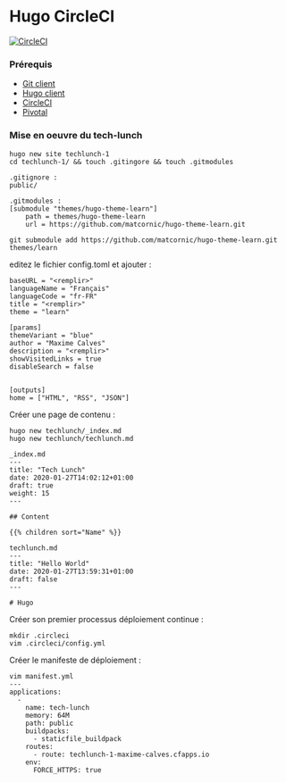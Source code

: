 # Hugo CircleCI
[![CircleCI](https://circleci.com/gh/ReachInfinity/hugo-circleci-1.svg?style=svg&circle-token=8f80002eaa1ad9d1601791725b1fcc1952bea479)](https://circleci.com/gh/ReachInfinity/hugo-circleci-1)

### Prérequis
- [Git client](https://git-scm.com/downloads)
- [Hugo client](https://gohugo.io/getting-started/installing)
- [CircleCI](https://circleci.com/)
- [Pivotal](https://run.pivotal.io/)

### Mise en oeuvre du tech-lunch
```
hugo new site techlunch-1
cd techlunch-1/ && touch .gitingore && touch .gitmodules

.gitignore :
public/

.gitmodules :
[submodule "themes/hugo-theme-learn"]
	path = themes/hugo-theme-learn
	url = https://github.com/matcornic/hugo-theme-learn.git

git submodule add https://github.com/matcornic/hugo-theme-learn.git themes/learn
```
editez le fichier config.toml et ajouter :
```
baseURL = "<remplir>"
languageName = "Français"
languageCode = "fr-FR"
title = "<remplir>"
theme = "learn"

[params]
themeVariant = "blue"
author = "Maxime Calves"
description = "<remplir>"
showVisitedLinks = true
disableSearch = false


[outputs]
home = ["HTML", "RSS", "JSON"]
```



Créer une page de contenu :
```
hugo new techlunch/_index.md
hugo new techlunch/techlunch.md

_index.md
---
title: "Tech Lunch"
date: 2020-01-27T14:02:12+01:00
draft: true
weight: 15
---

## Content

{{% children sort="Name" %}}

techlunch.md
---
title: "Hello World"
date: 2020-01-27T13:59:31+01:00
draft: false
---

# Hugo
```

Créer son premier processus déploiement continue :
```
mkdir .circleci
vim .circleci/config.yml
```

Créer le manifeste de déploiement :
```
vim manifest.yml
---
applications:
  -
    name: tech-lunch
    memory: 64M
    path: public
    buildpacks:
      - staticfile_buildpack
    routes:
      - route: techlunch-1-maxime-calves.cfapps.io
    env:
      FORCE_HTTPS: true
```